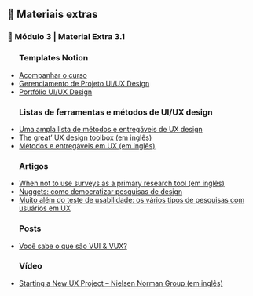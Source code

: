 <h2 dir="auto"> 🔗 Materiais extras </h2>


<h3 dir="auto"> 🔶 Módulo 3 | Material Extra 3.1 </h3>
<ul dir="auto">

<h3> Templates Notion </h3>
    <li><a href="https://www.notion.so/Bootcampinho-UI-UX-476028b04b214c419d23158f612d91af"> Acompanhar o curso </a></li>
    <li><a href="https://sheisacreative.notion.site/Nome-do-Projeto-Bootcampinho-UI-UX-29cc67452d274688b297ed51cb95ee04"> Gerenciamento de Projeto UI/UX Design </a></li>
    <li><a href="https://sheisacreative.notion.site/UI-UX-Designer-Bootcampinho-UI-UX-015ec666dd424e398492074e277b748e"> Portfólio UI/UX Design </a></li> 

<h3> Listas de ferramentas e métodos de UI/UX design </h3>
    <li><a href="https://brasil.uxdesign.cc/uma-ampla-lista-de-m%C3%A9todos-e-entreg%C3%A1veis-de-ux-design-7b83a859d234"> Uma ampla lista de métodos e entregáveis de UX design </a></li>
    <li><a href="https://uxdesign.cc/the-great-ux-design-toolbox-fc0f28d7e976"> The great’ UX design toolbox (em inglês) </a></li>
    <li><a href="https://miro.com/app/board/o9J_ktZHnRA=/"> Métodos e entregáveis em UX (em inglês) </a></li>

<h3> Artigos </h3>
    <li><a href="https://uxdesign.cc/when-not-to-use-surveys-as-a-primary-research-tool-24895c0530ad?gi=adcd6ed89600"> When not to use surveys as a primary research tool (em inglês)</a></li>
    <li><a href="https://medium.com/quintoandar-design/nuggets-como-democratizar-pesquisas-de-design-9b1a717879f0"> Nuggets: como democratizar pesquisas de design</a></li>
    <li><a href="https://brasil.uxdesign.cc/muito-al%C3%A9m-do-teste-de-usabilidade-os-v%C3%A1rios-tipos-de-pesquisas-com-usu%C3%A1rios-em-ux-b91a6e15bc61"> Muito além do teste de usabilidade: os vários tipos de pesquisas com usuários em UX </a></li>


<h3> Posts </h3>
    <li><a href="https://www.instagram.com/p/CUYPWyprovn/?utm_source=ig_web_copy_link"> Você sabe o que são VUI & VUX?</a></li>
  
<h3> Vídeo </h3>
    <li><a href="https://www.nngroup.com/videos/starting-new-ux-project/"> Starting a New UX Project – Nielsen Norman Group (em inglês)</a></li>




</ul>